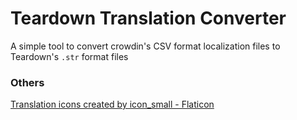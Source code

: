 # Teardown Translation Converter

A simple tool to convert crowdin's CSV format localization files to Teardown's `.str` format files

### Others

<a href="https://www.flaticon.com/free-icons/translation" title="translation icons">Translation icons created by icon_small - Flaticon</a>
